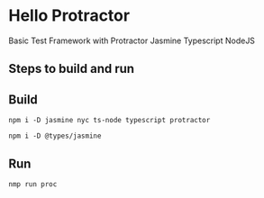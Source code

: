 # Hello Protractor
Basic Test Framework with Protractor Jasmine Typescript NodeJS

Steps to build and run
----------------------
Build
-----
`npm i -D jasmine nyc ts-node typescript protractor`

`npm i -D @types/jasmine`

Run
---
`nmp run proc`
